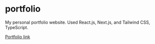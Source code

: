 # portfolio
My personal portfolio website. Used React.js, Next.js, and Tailwind CSS, TypeScript.

[Portfolio link](https://www.refikbakalim.com/)
